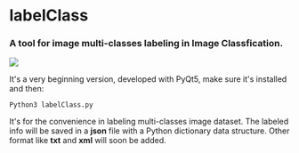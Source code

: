 # labelClass

### A tool for image multi-classes labeling in Image Classfication.

<img src=https://tva1.sinaimg.cn/large/0082zybply1gc6djuouzjj31700tqwrv.jpg />

It's a very beginning version, developed with PyQt5, make sure it's installed and then:

```
Python3 labelClass.py
```

It's for the convenience in labeling multi-classes image dataset. The labeled info will be saved in a **json** file with a Python dictionary data structure. Other format like **txt** and **xml** will soon be added.
